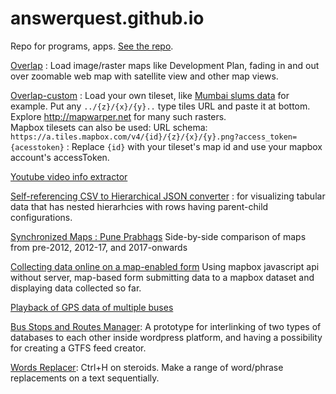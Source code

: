 # answerquest.github.io
Repo for programs, apps. [See the repo](https://github.com/answerquest/answerquest.github.io).

[Overlap](overlap.html) : Load image/raster maps like Development Plan, fading in and out over zoomable web map with satellite view and other map views.

[Overlap-custom](overlap-custom.html) : Load your own tileset, like [Mumbai slums data](http://mapwarper.net/maps/25733#Export_tab) for example. Put any `../{z}/{x}/{y}..` type tiles URL and paste it at bottom. Explore <http://mapwarper.net> for many such rasters. <br>Mapbox tilesets can also be used: URL schema: `https://a.tiles.mapbox.com/v4/{id}/{z}/{x}/{y}.png?access_token={acesstoken}` : Replace `{id}` with your tileset's map id and use your mapbox account's accessToken.

[Youtube video info extractor](youtube-info-extractor.html)

[Self-referencing CSV to Hierarchical JSON converter](selfrefCSV_2_hierarchJSON.html) : for visualizing tabular data that has nested hierarhcies with rows having parent-child configurations.

[Synchronized Maps : Pune Prabhags](pune_07-12-17_sync.html) Side-by-side comparison of maps from pre-2012, 2012-17, and 2017-onwards

[Collecting data online on a map-enabled form](form2mapbox-encrypted.html) Using mapbox javascript api without server, map-based form submitting data to a mapbox dataset and displaying data collected so far.

[Playback of GPS data of multiple buses](https://answerquest.github.io/GPSPlayback/)

[Bus Stops and Routes Manager](http://nikhilvj.cu.cc/busroutes/): A prototype for interlinking of two types of databases to each other inside wordpress platform, and having a possibility for creating a GTFS feed creator.

[Words Replacer](words-replacer.html): Ctrl+H on steroids. Make a range of word/phrase replacements on a text sequentially.
